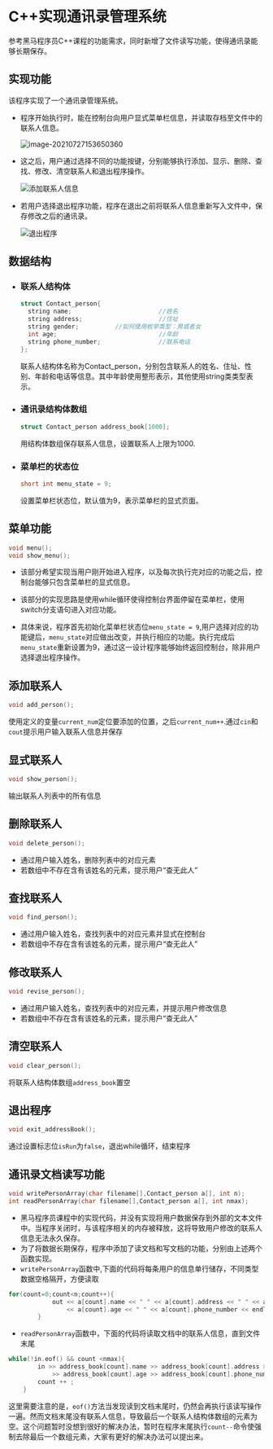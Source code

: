 # C++实现通讯录管理系统
参考黑马程序员C++课程的功能需求，同时新增了文件读写功能，使得通讯录能够长期保存。

## 实现功能

该程序实现了一个通讯录管理系统。

- 程序开始执行时，能在控制台向用户显式菜单栏信息，并读取存档至[](addressBook/addressBook.txt)文件中的联系人信息。

  <img src="https://github.com/ch1102256774/addressBook-amanagement-system/image/menu.png" alt="image-20210727153650360" style="zoom:100%;" />

- 这之后，用户通过选择不同的功能按键，分别能够执行添加、显示、删除、查找、修改、清空联系人和退出程序操作。

  ![添加联系人信息](https://github.com/ch1102256774/addressBook-amanagement-system/image/add.png)

- 若用户选择退出程序功能，程序在退出之前将联系人信息重新写入[](addressBook/addressBook.txt)文件中，保存修改之后的通讯录。

  ![退出程序](https://github.com/ch1102256774/addressBook-amanagement-system/image/exit.png)

## 数据结构

- ### 联系人结构体

  ```c++
  struct Contact_person{		
  	string name;						//姓名 
  	string address;						//住址 
  	string gender;			//如何使用枚举类型：男或者女 
  	int age;							//年龄 
  	string phone_number; 				//联系电话 
  };
  ```

  联系人结构体名称为Contact_person，分别包含联系人的姓名、住址、性别、年龄和电话等信息。其中年龄使用整形表示，其他使用string类类型表示。

- ### 通讯录结构体数组

  ```c++
  struct Contact_person address_book[1000];	
  ```

  用结构体数组保存联系人信息，设置联系人上限为1000.

- ### 菜单栏的状态位

  ```c++
  short int menu_state = 9;
  ```

  设置菜单栏状态位，默认值为9，表示菜单栏的显式页面。

## 菜单功能

```c++
void menu();
void show_menu();
```

- 该部分希望实现当用户刚开始进入程序，以及每次执行完对应的功能之后，控制台能够只包含菜单栏的显式信息。
- 该部分的实现思路是使用while循环使得控制台界面停留在菜单栏，使用switch分支语句进入对应功能。

- 具体来说，程序首先初始化菜单栏状态位`menu_state = 9`,用户选择对应的功能键后，`menu_state`对应做出改变，并执行相应的功能。执行完成后`menu_state`重新设置为9，通过这一设计程序能够始终返回控制台，除非用户选择退出程序操作。

## 添加联系人

```c++
void add_person();
```

使用定义的变量`current_num`定位要添加的位置，之后`current_num++`.通过`cin`和`cout`提示用户输入联系人信息并保存

## 显式联系人

```c++
void show_person();
```

输出联系人列表中的所有信息

## 删除联系人

```C++
void delete_person();
```

- 通过用户输入姓名，删除列表中的对应元素
- 若数组中不存在含有该姓名的元素，提示用户“查无此人”

## 查找联系人

```c++
void find_person();
```

- 通过用户输入姓名，查找列表中的对应元素并显式在控制台
- 若数组中不存在含有该姓名的元素，提示用户“查无此人”

## 修改联系人

```C++
void revise_person();
```

- 通过用户输入姓名，查找列表中的对应元素，并提示用户修改信息
- 若数组中不存在含有该姓名的元素，提示用户“查无此人”

## 清空联系人

```c++
void clear_person();
```

将联系人结构体数组`address_book`置空

## 退出程序

```C++
void exit_addressBook();
```

通过设置标志位`isRun`为`false`，退出while循环，结束程序

## 通讯录文档读写功能

```C++
void writePersonArray(char filename[],Contact_person a[], int n);
int readPersonArray(char filename[],Contact_person a[], int nmax);
```

- 黑马程序员课程中的实现代码，并没有实现将用户数据保存到外部的文本文件中。当程序关闭时，与该程序相关的内存被释放，这将导致用户修改的联系人信息无法永久保存。
- 为了将数据长期保存，程序中添加了读文档和写文档的功能，分别由上述两个函数实现。
- `writePersonArray`函数中,下面的代码将每条用户的信息单行储存，不同类型数据空格隔开，方便读取

```c++
for(count=0;count<n;count++){
			out << a[count].name << " " << a[count].address << " " << a[count].gender << " " \
				<< a[count].age << " " << a[count].phone_number << endl;
		}
```

- `readPersonArray`函数中，下面的代码将读取文档中的联系人信息，直到文件末尾

```c++
while(!in.eof() && count <nmax){
		in >> address_book[count].name >> address_book[count].address >>address_book[count].gender  \
			>> address_book[count].age >> address_book[count].phone_number;
		count ++ ;
	}
```

这里需要注意的是，`eof()`方法当发现读到文档末尾时，仍然会再执行该读写操作一遍。然而文档末尾没有联系人信息，导致最后一个联系人结构体数组的元素为空。这个问题暂时没想到很好的解决办法，暂时在程序末尾执行`count--`命令使强制去除最后一个数组元素，大家有更好的解决办法可以提出来。
